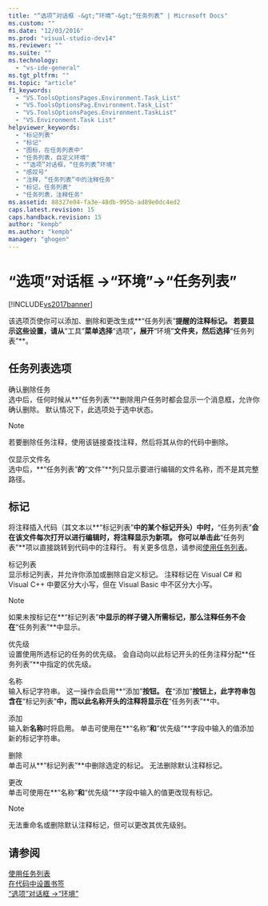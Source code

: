 ```yaml
---
title: "“选项”对话框 -&gt;“环境”-&gt;“任务列表” | Microsoft Docs"
ms.custom: ""
ms.date: "12/03/2016"
ms.prod: "visual-studio-dev14"
ms.reviewer: ""
ms.suite: ""
ms.technology: 
  - "vs-ide-general"
ms.tgt_pltfrm: ""
ms.topic: "article"
f1_keywords: 
  - "VS.ToolsOptionsPages.Environment.Task_List"
  - "VS.ToolsOptionsPag.Environment.Task_List"
  - "VS.ToolsOptionsPages.Environment.TaskList"
  - "VS.Environment.Task List"
helpviewer_keywords: 
  - "标记列表"
  - "标记"
  - "图标，在任务列表中"
  - "任务列表，自定义环境"
  - "“选项”对话框，“任务列表”环境"
  - "感叹号"
  - "注释，“任务列表”中的注释任务"
  - "标记，任务列表"
  - "任务列表，注释任务"
ms.assetid: 88327e04-fa3e-48db-995b-ad89e0dc4ed2
caps.latest.revision: 15
caps.handback.revision: 15
author: "kempb"
ms.author: "kempb"
manager: "ghogen"
---
```

# “选项”对话框 -&gt;“环境”-&gt;“任务列表”
[!INCLUDE[vs2017banner](../../code-quality/includes/vs2017banner.md)]

该选项页使你可以添加、删除和更改生成**“任务列表”**提醒的注释标记。  若要显示这些设置，请从**“工具”**菜单选择**“选项”**，展开**“环境”**文件夹，然后选择**“任务列表”**。  
  
## 任务列表选项  
 确认删除任务  
 选中后，任何时候从**“任务列表”**删除用户任务时都会显示一个消息框，允许你确认删除。  默认情况下，此选项处于选中状态。  
  
> [!NOTE]
>  若要删除任务注释，使用该链接查找注释，然后将其从你的代码中删除。  
  
 仅显示文件名  
 选中后，**“任务列表”**的**“文件”**列只显示要进行编辑的文件名称，而不是其完整路径。  
  
## 标记  
 将注释插入代码（其文本以**“标记列表”**中的某个标记开头）中时，**“任务列表”**会在该文件每次打开以进行编辑时，将注释显示为新项。  你可以单击此**“任务列表”**项以直接跳转到代码中的注释行。  有关更多信息，请参阅[使用任务列表](../../ide/using-the-task-list.md)。  
  
 标记列表  
 显示标记列表，并允许你添加或删除自定义标记。  注释标记在 Visual C\# 和 Visual C\+\+ 中要区分大小写，但在 Visual Basic 中不区分大小写。  
  
> [!NOTE]
>  如果未按标记在**“标记列表”**中显示的样子键入所需标记，那么注释任务不会在**“任务列表”**中显示。  
  
 优先级  
 设置使用所选标记的任务的优先级。  会自动向以此标记开头的任务注释分配**任务列表”**中指定的优先级。  
  
 名称  
 输入标记字符串。  这一操作会启用**“添加”**按钮。  在**“添加”**按钮上，此字符串包含在**“标记列表”**中，而以此名称开头的注释将显示在**“任务列表”**中。  
  
 添加  
 输入新**名称**时将启用。  单击可使用在**“名称”**和**“优先级”**字段中输入的值添加新的标记字符串。  
  
 删除  
 单击可从**“标记列表”**中删除选定的标记。  无法删除默认注释标记。  
  
 更改  
 单击可使用在**“名称”**和**“优先级”**字段中输入的值更改现有标记。  
  
> [!NOTE]
>  无法重命名或删除默认注释标记，但可以更改其优先级别。  
  
## 请参阅  
 [使用任务列表](../../ide/using-the-task-list.md)   
 [在代码中设置书签](../../ide/setting-bookmarks-in-code.md)   
 [“选项”对话框 \-\>“环境”](../../ide/reference/environment-options-dialog-box.md)